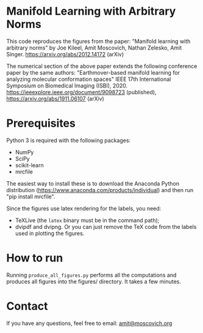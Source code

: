 # Manifold Learning with Arbitrary Norms

This code reproduces the figures from the paper:
    "Manifold learning with arbitrary norms" by Joe Kileel, Amit Moscovich, Nathan Zelesko, Amit Singer.
   https://arxiv.org/abs/2012.14172 (arXiv)
    
The numerical section of the above paper extends the following conference paper by the same authors:
    "Earthmover-based manifold learning for analyzing molecular conformation spaces"
    IEEE 17th International Symposium on Biomedical Imaging (ISBI), 2020.
    https://ieeexplore.ieee.org/document/9098723 (published), https://arxiv.org/abs/1911.06107 (arXiv)


# Prerequisites

Python 3 is required with the following packages:
* NumPy
* SciPy
* scikit-learn
* mrcfile

The easiest way to install these is to download the Anaconda Python distribution (https://www.anaconda.com/products/individual) and then run "pip install mrcfile".

Since the figures use latex rendering for the labels, you need:
* TeXLive (the `latex` binary must be in the command path);
* dvipdf and dvipng.
Or you can just remove the TeX code from the labels used in plotting the figures.


# How to run

Running `produce_all_figures.py` performs all the computations and produces all figures into the figures/ directory.
It takes a few minutes.


# Contact

If you have any questions, feel free to email:
amit@moscovich.org
